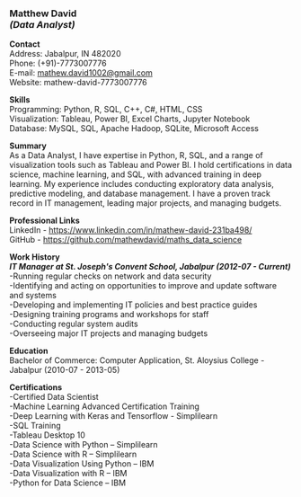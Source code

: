 <h3><b>Matthew David</b>
<br><i>(Data Analyst)</i></h3>

<b>Contact</b>
<br>Address: Jabalpur, IN 482020
<br>Phone: (+91)-7773007776
<br>E-mail: mathew.david1002@gmail.com
<br>Website: mathew-david-7773007776

<b>Skills</b>
<br>Programming: Python, R, SQL, C++, C#, HTML, CSS
<br>Visualization: Tableau, Power BI, Excel Charts, Jupyter Notebook
<br>Database: MySQL, SQL, Apache Hadoop, SQLite, Microsoft Access

<b>Summary</b>
<br>As a Data Analyst, I have expertise in Python, R, SQL, and a range of visualization tools such as Tableau and Power BI. I hold certifications in data science, machine learning, and SQL, with advanced training in deep learning. My experience includes conducting exploratory data analysis, predictive modeling, and database management. I have a proven track record in IT management, leading major projects, and managing budgets.

<b>Professional Links</b>
<br>LinkedIn - https://www.linkedin.com/in/mathew-david-231ba498/
<br>GitHub - https://github.com/mathewdavid/maths_data_science

<b>Work History</b>
<br><b><i>IT Manager at St. Joseph's Convent School, Jabalpur (2012-07 - Current)</i></b>
<br>-Running regular checks on network and data security
<br>-Identifying and acting on opportunities to improve and update software and systems
<br>-Developing and implementing IT policies and best practice guides
<br>-Designing training programs and workshops for staff
<br>-Conducting regular system audits
<br>-Overseeing major IT projects and managing budgets

<b>Education</b>
<br>Bachelor of Commerce: Computer Application, St. Aloysius College - Jabalpur (2010-07 - 2013-05)

<b>Certifications</b>
<br>-Certified Data Scientist
<br>-Machine Learning Advanced Certification Training
<br>-Deep Learning with Keras and Tensorflow - Simplilearn
<br>-SQL Training
<br>-Tableau Desktop 10
<br>-Data Science with Python – Simplilearn
<br>-Data Science with R – Simplilearn
<br>-Data Visualization Using Python – IBM
<br>-Data Visualization with R – IBM
<br>-Python for Data Science – IBM
